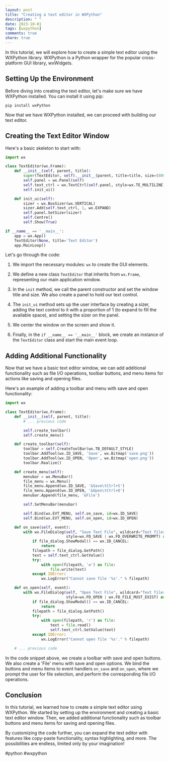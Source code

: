 ```yaml
---
layout: post
title: "Creating a text editor in WXPython"
description: " "
date: 2023-10-01
tags: [wxpython]
comments: true
share: true
---
```


In this tutorial, we will explore how to create a simple text editor using the WXPython library. WXPython is a Python wrapper for the popular cross-platform GUI library, wxWidgets.

## Setting Up the Environment

Before diving into creating the text editor, let's make sure we have WXPython installed. You can install it using pip:

```
pip install wxPython
```

Now that we have WXPython installed, we can proceed with building our text editor.

## Creating the Text Editor Window

Here's a basic skeleton to start with:

```python
import wx

class TextEditor(wx.Frame):
    def __init__(self, parent, title):
        super(TextEditor, self).__init__(parent, title=title, size=(800, 600))
        self.panel = wx.Panel(self)
        self.text_ctrl = wx.TextCtrl(self.panel, style=wx.TE_MULTILINE)
        self.init_ui()

    def init_ui(self):
        sizer = wx.BoxSizer(wx.VERTICAL)
        sizer.Add(self.text_ctrl, 1, wx.EXPAND)
        self.panel.SetSizer(sizer)
        self.Centre()
        self.Show(True)

if __name__ == '__main__':
    app = wx.App()
    TextEditor(None, title='Text Editor')
    app.MainLoop()
```

Let's go through the code:

1. We import the necessary modules: `wx` to create the GUI elements.

2. We define a new class `TextEditor` that inherits from `wx.Frame`, representing our main application window.

3. In the `init` method, we call the parent constructor and set the window title and size. We also create a panel to hold our text control.

4. The `init_ui` method sets up the user interface by creating a sizer, adding the text control to it with a proportion of 1 (to expand to fill the available space), and setting the sizer on the panel.

5. We center the window on the screen and show it.

6. Finally, in the `if __name__ == '__main__'` block, we create an instance of the `TextEditor` class and start the main event loop.

## Adding Additional Functionality

Now that we have a basic text editor window, we can add additional functionality such as file I/O operations, toolbar buttons, and menu items for actions like saving and opening files.

Here's an example of adding a toolbar and menu with save and open functionality:

```python
import wx

class TextEditor(wx.Frame):
    def __init__(self, parent, title):
        # ... previous code

        self.create_toolbar()
        self.create_menu()

    def create_toolbar(self):
        toolbar = self.CreateToolBar(wx.TB_DEFAULT_STYLE)
        toolbar.AddTool(wx.ID_SAVE, 'Save', wx.Bitmap('save.png'))
        toolbar.AddTool(wx.ID_OPEN, 'Open', wx.Bitmap('open.png'))
        toolbar.Realize()

    def create_menu(self):
        menubar = wx.MenuBar()
        file_menu = wx.Menu()
        file_menu.Append(wx.ID_SAVE, '&Save\tCtrl+S')
        file_menu.Append(wx.ID_OPEN, '&Open\tCtrl+O')
        menubar.Append(file_menu, '&File')

        self.SetMenuBar(menubar)

        self.Bind(wx.EVT_MENU, self.on_save, id=wx.ID_SAVE)
        self.Bind(wx.EVT_MENU, self.on_open, id=wx.ID_OPEN)

    def on_save(self, event):
        with wx.FileDialog(self, "Save Text File", wildcard="Text files (*.txt)|*.txt",
                           style=wx.FD_SAVE | wx.FD_OVERWRITE_PROMPT) as file_dialog:
            if file_dialog.ShowModal() == wx.ID_CANCEL:
                return
            filepath = file_dialog.GetPath()
            text = self.text_ctrl.GetValue()
            try:
                with open(filepath, 'w') as file:
                    file.write(text)
            except IOError:
                wx.LogError("Cannot save file '%s'." % filepath)

    def on_open(self, event):
        with wx.FileDialog(self, "Open Text File", wildcard="Text files (*.txt)|*.txt",
                           style=wx.FD_OPEN | wx.FD_FILE_MUST_EXIST) as file_dialog:
            if file_dialog.ShowModal() == wx.ID_CANCEL:
                return
            filepath = file_dialog.GetPath()
            try:
                with open(filepath, 'r') as file:
                    text = file.read()
                    self.text_ctrl.SetValue(text)
            except IOError:
                wx.LogError("Cannot open file '%s'." % filepath)

    # ... previous code

```

In the code snippet above, we create a toolbar with save and open buttons. We also create a 'File' menu with save and open options. We bind the buttons and menu items to event handlers `on_save` and `on_open`, where we prompt the user for file selection, and perform the corresponding file I/O operations.

## Conclusion

In this tutorial, we learned how to create a simple text editor using WXPython. We started by setting up the environment and creating a basic text editor window. Then, we added additional functionality such as toolbar buttons and menu items for saving and opening files.

By customizing the code further, you can expand the text editor with features like copy-paste functionality, syntax highlighting, and more. The possibilities are endless, limited only by your imagination!

#python #wxpython